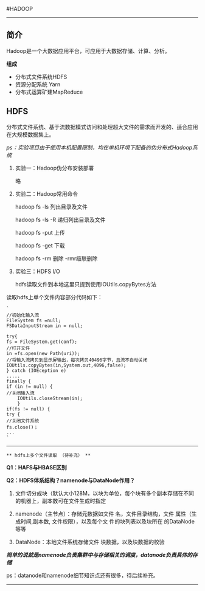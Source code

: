 #HADOOP
***
## 简介 ##
Hadoop是一个大数据应用平台，可应用于大数据存储、计算、分析。

**组成**

- 分布式文件系统HDFS
- 资源分配系统 Yarn
- 分布式运算矿建MapReduce


## HDFS ##
分布式文件系统、基于流数据模式访问和处理超大文件的需求而开发的、适合应用在大规模数据集上。

*ps：实验项目由于使用本机配置限制，均在单机环境下配备的伪分布式Hadoop系统*

1. 实验一：Hadoop伪分布安装部署
	
	略
	

2. 实验二：Hadoop常用命令
	
	hadoop fs -ls <path>列出目录及文件

	hadoop fs -ls -R <path>递归列出目录及文件

	hadoop fs -put <src> <des>上传

	hadoop fs -get <des> <src>下载

	hadoop fs -rm <path>删除 -rmr级联删除
3. 实验三：HDFS I/O

	hdfs读取文件到本地这里只提到使用IOUtils.copyBytes方法

读取hdfs上单个文件内容部分代码如下：

	` 
	//初始化输入流
	FileSystem fs =null;
	FSDataInputStream in = null;

	try{
	fs = FileSystem.get(conf);
	//打开文件
	in =fs.open(new Path(uri));
	//将输入流拷贝到显示屏输出，每次拷贝40496字节，且流不自动关闭
	IOUtils.copyBytes(in,System.out,4096,false);
	} catch (IOEception e)
	.....
	finally {
	if (in != null) {
	//关闭输入流
		IOUtils.closeStream(in);
		}
	if(fs != null) {
	try {
	//关闭文件系统
	fs.close()；
	...	
	`

----------

	** hdfs上多个文件读取 （待补充） **

	


**Q1：HAFS与HBASE区别**

**Q2：HDFS体系结构？namenode与DataNode作用？**
	
1. 文件切分成块（默认大小128M，以块为单位，每个块有多个副本存储在不同的机器上，副本数可在文件生成时指定
2. namenode（主节点）：存储元数据如文件 名，文件目录结构，文件 属性（生成时间,副本数, 文件权限），以及每个文 件的块列表以及块所在 的DataNode等等

3. DataNode：本地文件系统存储文件 块数据，以及块数据的校验

***简单的说就是namenode负责集群中与存储相关的调度，datanode负责具体的存储***

ps：datanode和namenode细节知识点还有很多，待后续补充。

----------

